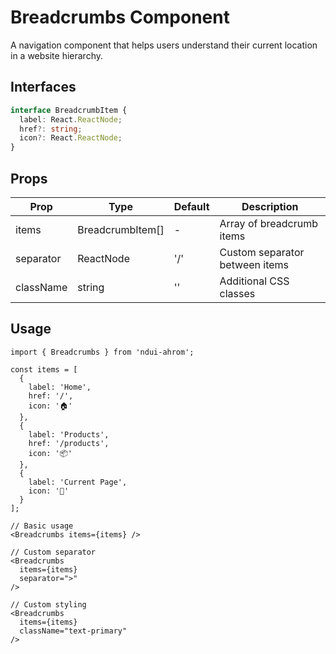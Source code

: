 # Breadcrumbs Component

A navigation component that helps users understand their current location in a website hierarchy.

## Interfaces

```typescript
interface BreadcrumbItem {
  label: React.ReactNode;
  href?: string;
  icon?: React.ReactNode;
}
```

## Props

| Prop | Type | Default | Description |
|------|------|---------|-------------|
| items | BreadcrumbItem[] | - | Array of breadcrumb items |
| separator | ReactNode | '/' | Custom separator between items |
| className | string | '' | Additional CSS classes |

## Usage

```tsx
import { Breadcrumbs } from 'ndui-ahrom';

const items = [
  {
    label: 'Home',
    href: '/',
    icon: '🏠'
  },
  {
    label: 'Products',
    href: '/products',
    icon: '📦'
  },
  {
    label: 'Current Page',
    icon: '📄'
  }
];

// Basic usage
<Breadcrumbs items={items} />

// Custom separator
<Breadcrumbs
  items={items}
  separator=">"
/>

// Custom styling
<Breadcrumbs
  items={items}
  className="text-primary"
/>
```